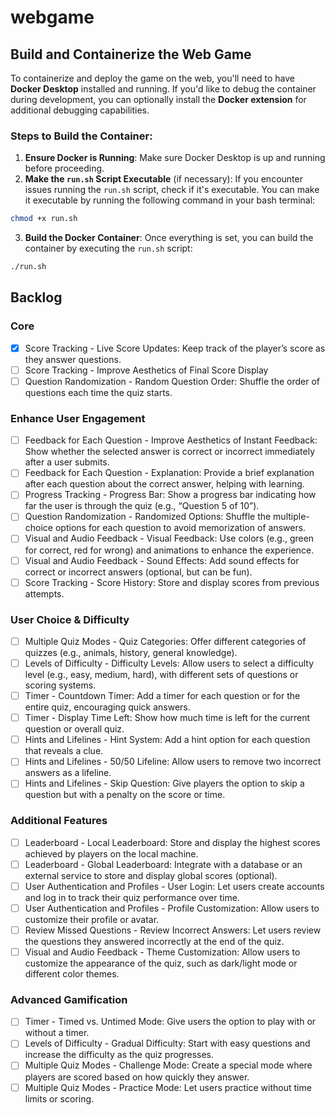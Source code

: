 # webgame

## Build and Containerize the Web Game
To containerize and deploy the game on the web, you'll need to have **Docker Desktop** installed and running. If you'd like to debug the container during development, you can optionally install the **Docker extension** for additional debugging capabilities.

### Steps to Build the Container:
1. **Ensure Docker is Running**: Make sure Docker Desktop is up and running before proceeding.
2. **Make the `run.sh` Script Executable** (if necessary): If you encounter issues running the `run.sh` script, check if it's executable. You can make it executable by running the following command in your bash terminal:
```bash
chmod +x run.sh
```
3. **Build the Docker Container**: Once everything is set, you can build the container by executing the `run.sh` script: 
```bash
./run.sh
```

## Backlog
### Core
- [X] Score Tracking - Live Score Updates: Keep track of the player’s score as they answer questions.
- [ ] Score Tracking - Improve Aesthetics of Final Score Display
- [ ] Question Randomization - Random Question Order: Shuffle the order of questions each time the quiz starts.

### Enhance User Engagement
- [ ] Feedback for Each Question - Improve Aesthetics of Instant Feedback: Show whether the selected answer is correct or incorrect immediately after a user submits.
- [ ] Feedback for Each Question - Explanation: Provide a brief explanation after each question about the correct answer, helping with learning.
- [ ] Progress Tracking - Progress Bar: Show a progress bar indicating how far the user is through the quiz (e.g., “Question 5 of 10”).
- [ ] Question Randomization - Randomized Options: Shuffle the multiple-choice options for each question to avoid memorization of answers.
- [ ] Visual and Audio Feedback - Visual Feedback: Use colors (e.g., green for correct, red for wrong) and animations to enhance the experience.
- [ ] Visual and Audio Feedback - Sound Effects: Add sound effects for correct or incorrect answers (optional, but can be fun).
- [ ] Score Tracking - Score History: Store and display scores from previous attempts.

### User Choice & Difficulty
- [ ] Multiple Quiz Modes - Quiz Categories: Offer different categories of quizzes (e.g., animals, history, general knowledge).
- [ ] Levels of Difficulty - Difficulty Levels: Allow users to select a difficulty level (e.g., easy, medium, hard), with different sets of questions or scoring systems.
- [ ] Timer - Countdown Timer: Add a timer for each question or for the entire quiz, encouraging quick answers.
- [ ] Timer - Display Time Left: Show how much time is left for the current question or overall quiz.
- [ ] Hints and Lifelines - Hint System: Add a hint option for each question that reveals a clue.
- [ ] Hints and Lifelines - 50/50 Lifeline: Allow users to remove two incorrect answers as a lifeline.
- [ ] Hints and Lifelines - Skip Question: Give players the option to skip a question but with a penalty on the score or time.

### Additional Features
- [ ] Leaderboard - Local Leaderboard: Store and display the highest scores achieved by players on the local machine.
- [ ] Leaderboard - Global Leaderboard: Integrate with a database or an external service to store and display global scores (optional).
- [ ] User Authentication and Profiles - User Login: Let users create accounts and log in to track their quiz performance over time.
- [ ] User Authentication and Profiles - Profile Customization: Allow users to customize their profile or avatar.
- [ ] Review Missed Questions - Review Incorrect Answers: Let users review the questions they answered incorrectly at the end of the quiz.
- [ ] Visual and Audio Feedback - Theme Customization: Allow users to customize the appearance of the quiz, such as dark/light mode or different color themes.

### Advanced Gamification
- [ ] Timer - Timed vs. Untimed Mode: Give users the option to play with or without a timer.
- [ ] Levels of Difficulty - Gradual Difficulty: Start with easy questions and increase the difficulty as the quiz progresses.
- [ ] Multiple Quiz Modes - Challenge Mode: Create a special mode where players are scored based on how quickly they answer.
- [ ] Multiple Quiz Modes - Practice Mode: Let users practice without time limits or scoring.

